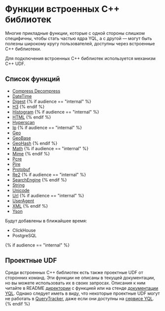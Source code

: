 # Функции встроенных C++ библиотек

Многие прикладные функции, которые с одной стороны слишком специфичны, чтобы стать частью ядра YQL, а с другой — могут быть полезны широкому кругу пользователей, доступны через встроенные C++ библиотеки.

Для подключения встроенных C++ библиотек используется механизм С++ UDF.

## Список функций

* [Compress Decompress](compress)
* [DateTime](datetime.md)
* [Digest](digest.md)
{% if audience == "internal" %}
* [H3](h3.md)
{% endif %}
* [Histogram](histogram.md)
{% if audience == "internal" %}
* [HTML](html.md)
{% endif %}
* [Hyperscan](hyperscan.md)
* [Ip](ip.md)
{% if audience == "internal" %}
* [Geo](geo.md)
* [GeoBase](geobase.md)
* [GeoHash](geohash.md)
{% endif %}
* [Math](math.md)
{% if audience == "internal" %}
* [Mime](mime.md)
{% endif %}
* [Pcre](pcre.md)
* [Pire](pire.md)
* [Protobuf](protobuf.md)
* [Re2](re2.md)
{% if audience == "internal" %}
* [SearchEngine](searchengine.md)
{% endif %}
* [String](string.md)
* [Unicode](unicode.md)
* [Url](url.md)
{% if audience == "internal" %}
* [UserAgent](useragent)
* [XML](xml.md)
{% endif %}
* [Yson](yson.md)

Будут добавлены в ближайшее время:
* ClickHouse
* PostgreSQL

{% if audience == "internal" %}
## Проектные UDF

Среди встроенных C++ библиотек есть также проектные UDF от сторонних команд. Эти функции не описаны в текущей документации, но вы можете использовать их в своих запросах. Описания к ним читайте в README [директории]({{source-root}}/yql/udfs) с функцией или на стенде [документации YQL]({{yql.docs}}/udf/list). Однако следует иметь в виду, что некоторые проектные UDF могут не работать в [QueryTracker]({{production-cluster-qt}}), даже если они доступны на [сервисе YQL]({{yql.link}}).
{% endif %}
